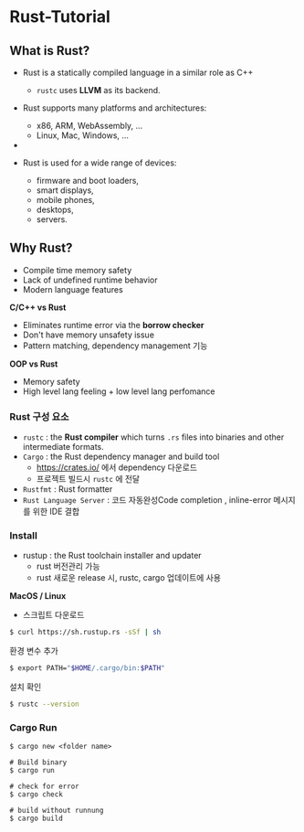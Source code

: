 # Rust-Tutorial

## What is Rust?
- Rust is a statically compiled language in a similar role as C++
  - `rustc` uses **LLVM** as its backend.
  
- Rust supports many platforms and architectures:
  - x86, ARM, WebAssembly, …
  - Linux, Mac, Windows, …
- 
- Rust is used for a wide range of devices:
  - firmware and boot loaders,
  - smart displays,
  - mobile phones,
  - desktops,
  - servers.

## Why Rust?
- Compile time memory safety
- Lack of undefined runtime behavior
- Modern language features

**C/C++ vs Rust**
- Eliminates runtime error via the **borrow checker**
- Don't have memory unsafety issue
- Pattern matching, dependency management 기능

**OOP vs Rust**
- Memory safety
- High level lang feeling + low level lang perfomance

### Rust 구성 요소
- `rustc` : the **Rust compiler** which turns `.rs` files into binaries and other intermediate formats.
- `Cargo` : the Rust dependency manager and build tool
  - https://crates.io/ 에서 dependency 다운로드
  - 프로젝트 빌드시 `rustc` 에 전달
- `Rustfmt` : Rust formatter
- `Rust Language Server` : 코드 자동완성Code completion , inline-error
  메시지를 위한 IDE 결합

### Install
- rustup : the Rust toolchain installer and updater
  - rust 버전관리 가능
  - rust 새로운 release 시, rustc, cargo 업데이트에 사용

**MacOS / Linux**
- 스크립트 다운로드
```bash
$ curl https://sh.rustup.rs -sSf | sh
```

환경 변수 추가
```bash
$ export PATH="$HOME/.cargo/bin:$PATH"
```

설치 확인
```bash
$ rustc --version
```


### Cargo Run
```
$ cargo new <folder name>

# Build binary
$ cargo run 

# check for error
$ cargo check

# build without runnung
$ cargo build
```

